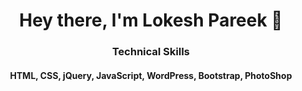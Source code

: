 <h1 align="center">Hey there, I'm Lokesh Pareek 👋</h1>
<h3 align="center">Technical Skills</h3>
<h4 align="center">
	<strong>HTML, CSS, jQuery, JavaScript, WordPress, Bootstrap, PhotoShop</strong>
</h4>
